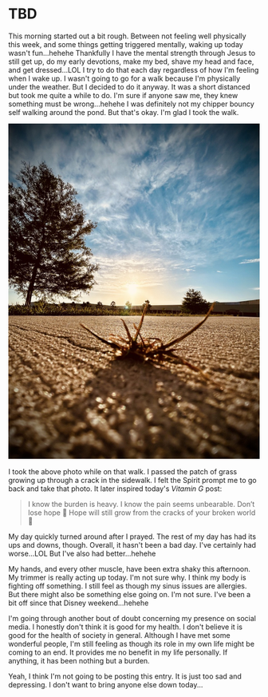 # TBD

This morning started out a bit rough. Between not feeling well physically this week, and some things getting triggered mentally, waking up today wasn't fun...hehehe Thankfully I have the mental strength through Jesus to still get up, do my early devotions, make my bed, shave my head and face, and get dressed...LOL I try to do that each day regardless of how I'm feeling when I wake up. I wasn't going to go for a walk because I'm physically under the weather. But I decided to do it anyway. It was a short distanced but took me quite a while to do. I'm sure if anyone saw me, they knew something must be wrong...hehehe I was definitely not my chipper bouncy self walking around the pond. But that's okay. I'm glad I took the walk.

![Sunrise over a sidewalk with a small patch of grass growing up through a crack. There is also a tree on th left side](./img/IMG_6254.jpeg)

I took the above photo while on that walk. I passed the patch of grass growing up through a crack in the sidewalk. I felt the Spirit prompt me to go back and take that photo. It later inspired today's *Vitamin G* post:

> I know the burden is heavy. I know the pain seems unbearable. Don’t lose hope 🙏 Hope will still grow from the cracks of your broken world 🙌

My day quickly turned around after I prayed. The rest of my day has had its ups and downs, though. Overall, it hasn't been a bad day. I've certainly had worse...LOL But I've also had better...hehehe

My hands, and every other muscle, have been extra shaky this afternoon. My trimmer is really acting up today. I'm not sure why. I think my body is fighting off something. I still feel as though my sinus issues are allergies. But there might also be something else going on. I'm not sure. I've been a bit off since that Disney weekend...hehehe

I'm going through another bout of doubt concerning my presence on social media. I honestly don't think it is good for my health. I don't believe it is good for the health of society in general. Although I have met some wonderful people, I'm still feeling as though its role in my own life might be coming to an end. It provides me no benefit in my life personally. If anything, it has been nothing but a burden.

Yeah, I think I'm not going to be posting this entry. It is just too sad and depressing. I don't want to bring anyone else down today...